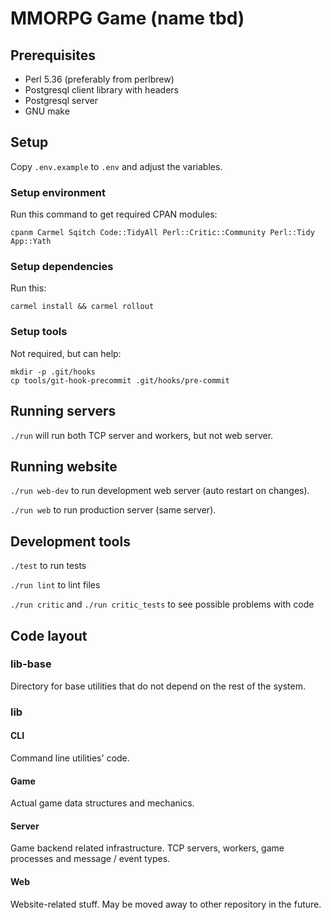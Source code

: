 # MMORPG Game (name tbd)

## Prerequisites

- Perl 5.36 (preferably from perlbrew)
- Postgresql client library with headers
- Postgresql server
- GNU make

## Setup

Copy `.env.example` to `.env` and adjust the variables.

### Setup environment

Run this command to get required CPAN modules:

```
cpanm Carmel Sqitch Code::TidyAll Perl::Critic::Community Perl::Tidy App::Yath
```

### Setup dependencies

Run this:

```
carmel install && carmel rollout
```

### Setup tools

Not required, but can help:

```
mkdir -p .git/hooks
cp tools/git-hook-precommit .git/hooks/pre-commit
```

## Running servers

`./run` will run both TCP server and workers, but not web server.

## Running website

`./run web-dev` to run development web server (auto restart on changes).

`./run web` to run production server (same server).

## Development tools

`./test` to run tests

`./run lint` to lint files

`./run critic` and `./run critic_tests` to see possible problems with code

## Code layout

### lib-base

Directory for base utilities that do not depend on the rest of the system.

### lib

#### CLI

Command line utilities' code.

#### Game

Actual game data structures and mechanics.

#### Server

Game backend related infrastructure. TCP servers, workers, game processes and message / event types.

#### Web

Website-related stuff. May be moved away to other repository in the future.

